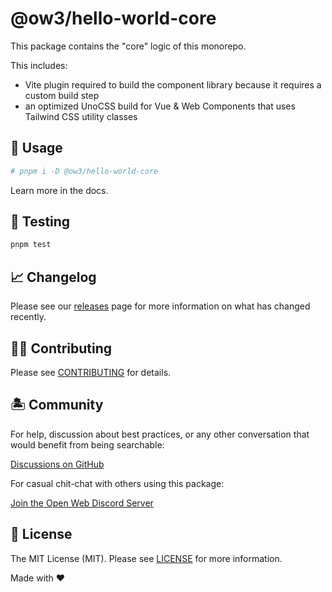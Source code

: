# @ow3/hello-world-core

This package contains the "core" logic of this monorepo.

This includes:

- Vite plugin required to build the component library because it requires a custom build step
- an optimized UnoCSS build for Vue & Web Components that uses Tailwind CSS utility classes

## 🤖 Usage

```bash
# pnpm i -D @ow3/hello-world-core
```

Learn more in the docs.

## 🧪 Testing

```bash
pnpm test
```

## 📈 Changelog

Please see our [releases](https://github.com/openwebstacks/vue-components-library-starter/releases) page for more information on what has changed recently.

## 💪🏼 Contributing

Please see [CONTRIBUTING](../../.github/CONTRIBUTING.md) for details.

## 🏝 Community

For help, discussion about best practices, or any other conversation that would benefit from being searchable:

[Discussions on GitHub](https://github.com/openweblabs/web-components-library-starter/discussions)

For casual chit-chat with others using this package:

[Join the Open Web Discord Server](https://discord.ow3.org)

## 📄 License

The MIT License (MIT). Please see [LICENSE](../../LICENSE.md) for more information.

Made with ❤️

